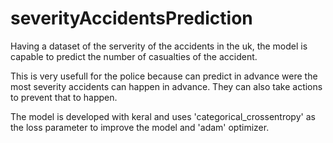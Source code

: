 # severityAccidentsPrediction
Having a dataset of the serverity of the accidents in the uk, the model is capable to predict the number of casualties of the accident. 

This is very usefull for the police because can predict in advance were the most severity accidents can happen in advance. They can also take actions to prevent that to happen. 

The model is developed with keral and uses 'categorical_crossentropy' as the loss parameter to improve the model and 'adam' optimizer. 



